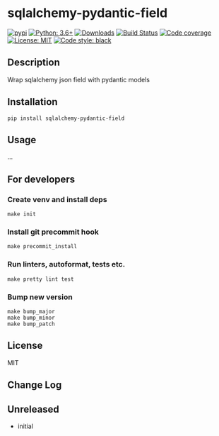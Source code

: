 # sqlalchemy-pydantic-field

[![pypi](https://badge.fury.io/py/sqlalchemy-pydantic-field.svg)](https://pypi.org/project/sqlalchemy-pydantic-field)
[![Python: 3.6+](https://img.shields.io/badge/Python-3.6+-blue.svg)](https://pypi.org/project/sqlalchemy-pydantic-field)
[![Downloads](https://img.shields.io/pypi/dm/sqlalchemy-pydantic-field.svg)](https://pypistats.org/packages/sqlalchemy-pydantic-field)
[![Build Status](https://travis-ci.org/kataev/sqlalchemy-pydantic-field.svg?branch=master)](https://travis-ci.org/kataev/sqlalchemy-pydantic-field)
[![Code coverage](https://codecov.io/gh/kataev/sqlalchemy-pydantic-field/branch/master/graph/badge.svg)](https://codecov.io/gh/kataev/sqlalchemy-pydantic-field)
[![License: MIT](https://img.shields.io/badge/License-MIT-green.svg)](https://en.wikipedia.org/wiki/MIT_License)
[![Code style: black](https://img.shields.io/badge/code%20style-black-000000.svg)](https://github.com/ambv/black)

## Description

Wrap sqlalchemy json field with pydantic models

## Installation

    pip install sqlalchemy-pydantic-field

## Usage

...

## For developers

### Create venv and install deps

    make init

### Install git precommit hook

    make precommit_install

### Run linters, autoformat, tests etc.

    make pretty lint test

### Bump new version

    make bump_major
    make bump_minor
    make bump_patch

## License

MIT

## Change Log

Unreleased
-----

* initial
